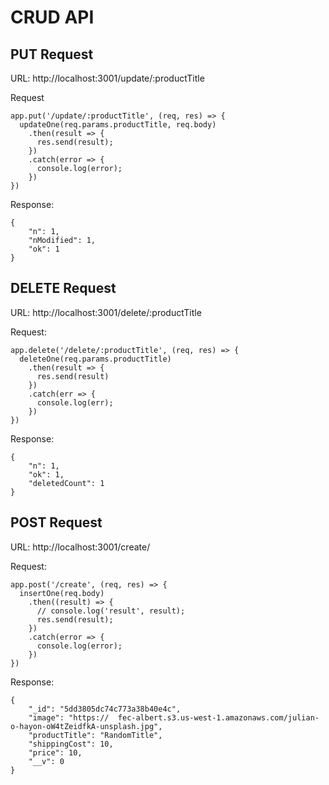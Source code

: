 # CRUD API

## PUT Request
URL: http://localhost:3001/update/:productTitle

Request
```
app.put('/update/:productTitle', (req, res) => {
  updateOne(req.params.productTitle, req.body)
    .then(result => {
      res.send(result);
    })
    .catch(error => {
      console.log(error);
    })
})
```
Response:
```
{
    "n": 1,
    "nModified": 1,
    "ok": 1
}
```

## DELETE Request
URL: http://localhost:3001/delete/:productTitle

Request:
```
app.delete('/delete/:productTitle', (req, res) => {
  deleteOne(req.params.productTitle)
    .then(result => {
      res.send(result)
    })
    .catch(err => {
      console.log(err);
    })
})
```
Response:
```
{
    "n": 1,
    "ok": 1,
    "deletedCount": 1
}
```

## POST Request
URL: http://localhost:3001/create/

Request:
```
app.post('/create', (req, res) => {
  insertOne(req.body)
    .then((result) => {
      // console.log('result', result);
      res.send(result);
    })
    .catch(error => {
      console.log(error);
    })
})
```

Response:
```
{
    "_id": "5dd3805dc74c773a38b40e4c",
    "image": "https://  fec-albert.s3.us-west-1.amazonaws.com/julian-o-hayon-oW4tZeidfkA-unsplash.jpg",
    "productTitle": "RandomTitle",
    "shippingCost": 10,
    "price": 10,
    "__v": 0
}
```
